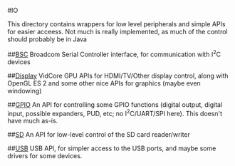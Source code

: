 #IO

This directory contains wrappers for low level peripherals and simple APIs for easier acceess. Not much is really implemented, as much of the control should probably be in Java

##[BSC](BSC)
Broadcom Serial Controller interface, for communication with I<sup>2</sup>C devices

##[Display](Display)
VidCore GPU APIs for HDMI/TV/Other display control, along with OpenGL ES 2 and some other nice APIs for graphics (maybe even windowing)

##[GPIO](GPIO)
An API for controlling some GPIO functions (digital output, digital input, possible expanders, PUD, etc; no I<sup>2</sup>C/UART/SPI here). This doesn't have much as-is.

##[SD](SD)
An API for low-level control of the SD card reader/writer

##[USB](USB)
USB API, for simpler access to the USB ports, and maybe some drivers for some devices.